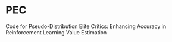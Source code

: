 # PEC
Code for Pseudo-Distribution Elite Critics: Enhancing Accuracy in Reinforcement Learning Value Estimation
